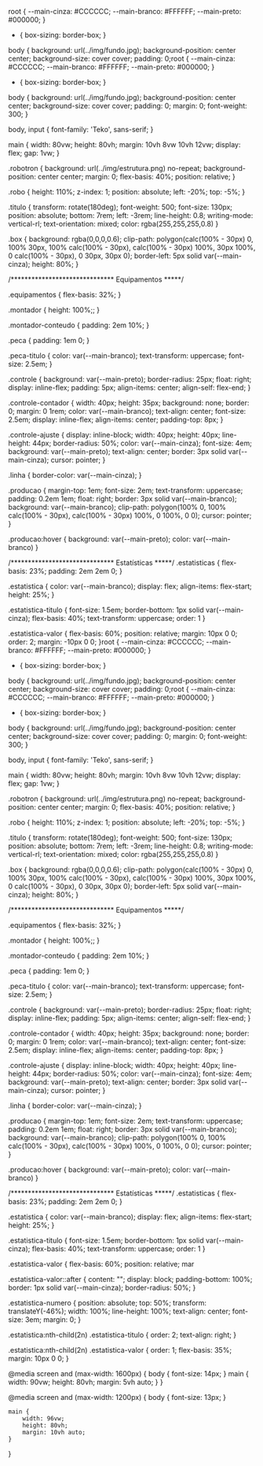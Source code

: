 root {
    --main-cinza: #CCCCCC;
    --main-branco: #FFFFFF;
    --main-preto: #000000;
}

* {
    box-sizing: border-box;
}

body {
    background: url(../img/fundo.jpg);
    background-position: center center;
    background-size: cover cover;
    padding: 0;root {
    --main-cinza: #CCCCCC;
    --main-branco: #FFFFFF;
    --main-preto: #000000;
}

* {
    box-sizing: border-box;
}

body {
    background: url(../img/fundo.jpg);
    background-position: center center;
    background-size: cover cover;
    padding: 0;
    margin: 0;
    font-weight: 300;
}

body, input {
    font-family: 'Teko', sans-serif;
}

main {
    width: 80vw;
    height: 80vh;
    margin: 10vh 8vw 10vh 12vw;
    display: flex;
    gap: 1vw;
}

.robotron {
    background: url(../img/estrutura.png) no-repeat;
    background-position: center center;
    margin: 0;
    flex-basis: 40%;
    position: relative;
}

.robo {
    height: 110%;
    z-index: 1;
    position: absolute;
    left: -20%;
    top: -5%;
}

.titulo {
    transform: rotate(180deg);
    font-weight: 500;
    font-size: 130px;
    position: absolute;
    bottom: 7rem;
    left: -3rem;
    line-height: 0.8;
    writing-mode: vertical-rl;
    text-orientation: mixed;
    color: rgba(255,255,255,0.8)
}

.box {
    background: rgba(0,0,0,0.6);
    clip-path: polygon(calc(100% - 30px) 0, 100% 30px, 100% calc(100% - 30px), calc(100% - 30px) 100%, 30px 100%, 0 calc(100% - 30px), 0 30px, 30px 0);
    border-left: 5px solid var(--main-cinza);
    height: 80%;
}

/****************************** Equipamentos *****/

.equipamentos {
    flex-basis: 32%;
}

.montador {
    height: 100%;;
}

.montador-conteudo {
    padding: 2em 10%;
}

.peca {
    padding: 1em 0;
}

.peca-titulo {
    color: var(--main-branco);
    text-transform: uppercase;
    font-size: 2.5em;
}

.controle {
    background: var(--main-preto);
    border-radius: 25px;
    float: right;
    display: inline-flex;
    padding: 5px;
    align-items: center;
    align-self: flex-end;
}

.controle-contador {
    width: 40px;
    height: 35px;
    background: none;
    border: 0;
    margin: 0 1rem;
    color: var(--main-branco);
    text-align: center;
    font-size: 2.5em;
    display: inline-flex;
    align-items: center;
    padding-top: 8px;
}

.controle-ajuste {
    display: inline-block;
    width: 40px;
    height: 40px;
    line-height: 44px;
    border-radius: 50%;
    color: var(--main-cinza);
    font-size: 4em;
    background: var(--main-preto);
    text-align: center;
    border: 3px solid var(--main-cinza);
    cursor: pointer;
}

.linha {
    border-color: var(--main-cinza);
}

.producao {
    margin-top: 1em;
    font-size: 2em;
    text-transform: uppercase;
    padding: 0.2em 1em;
    float: right;
    border: 3px solid var(--main-branco);
    background: var(--main-branco);
    clip-path: polygon(100% 0, 100% calc(100% - 30px), calc(100% - 30px) 100%, 0 100%, 0 0);
    cursor: pointer;
}

.producao:hover {
    background: var(--main-preto);
    color: var(--main-branco)
}



/****************************** Estatísticas *****/
.estatisticas {
    flex-basis: 23%;
    padding: 2em 2em 0;
}

.estatistica {
    color: var(--main-branco);
    display: flex;
    align-items: flex-start;
    height: 25%;
}

.estatistica-titulo {
    font-size: 1.5em;
    border-bottom: 1px solid var(--main-cinza);
    flex-basis: 40%;
    text-transform: uppercase;
    order: 1
}

.estatistica-valor {
    flex-basis: 60%;
    position: relative;
    margin: 10px 0 0;
    order: 2;
    margin: -10px 0 0;
}root {
    --main-cinza: #CCCCCC;
    --main-branco: #FFFFFF;
    --main-preto: #000000;
}

* {
    box-sizing: border-box;
}

body {
    background: url(../img/fundo.jpg);
    background-position: center center;
    background-size: cover cover;
    padding: 0;root {
    --main-cinza: #CCCCCC;
    --main-branco: #FFFFFF;
    --main-preto: #000000;
}

* {
    box-sizing: border-box;
}

body {
    background: url(../img/fundo.jpg);
    background-position: center center;
    background-size: cover cover;
    padding: 0;
    margin: 0;
    font-weight: 300;
}

body, input {
    font-family: 'Teko', sans-serif;
}

main {
    width: 80vw;
    height: 80vh;
    margin: 10vh 8vw 10vh 12vw;
    display: flex;
    gap: 1vw;
}

.robotron {
    background: url(../img/estrutura.png) no-repeat;
    background-position: center center;
    margin: 0;
    flex-basis: 40%;
    position: relative;
}

.robo {
    height: 110%;
    z-index: 1;
    position: absolute;
    left: -20%;
    top: -5%;
}

.titulo {
    transform: rotate(180deg);
    font-weight: 500;
    font-size: 130px;
    position: absolute;
    bottom: 7rem;
    left: -3rem;
    line-height: 0.8;
    writing-mode: vertical-rl;
    text-orientation: mixed;
    color: rgba(255,255,255,0.8)
}

.box {
    background: rgba(0,0,0,0.6);
    clip-path: polygon(calc(100% - 30px) 0, 100% 30px, 100% calc(100% - 30px), calc(100% - 30px) 100%, 30px 100%, 0 calc(100% - 30px), 0 30px, 30px 0);
    border-left: 5px solid var(--main-cinza);
    height: 80%;
}

/****************************** Equipamentos *****/

.equipamentos {
    flex-basis: 32%;
}

.montador {
    height: 100%;;
}

.montador-conteudo {
    padding: 2em 10%;
}

.peca {
    padding: 1em 0;
}

.peca-titulo {
    color: var(--main-branco);
    text-transform: uppercase;
    font-size: 2.5em;
}

.controle {
    background: var(--main-preto);
    border-radius: 25px;
    float: right;
    display: inline-flex;
    padding: 5px;
    align-items: center;
    align-self: flex-end;
}

.controle-contador {
    width: 40px;
    height: 35px;
    background: none;
    border: 0;
    margin: 0 1rem;
    color: var(--main-branco);
    text-align: center;
    font-size: 2.5em;
    display: inline-flex;
    align-items: center;
    padding-top: 8px;
}

.controle-ajuste {
    display: inline-block;
    width: 40px;
    height: 40px;
    line-height: 44px;
    border-radius: 50%;
    color: var(--main-cinza);
    font-size: 4em;
    background: var(--main-preto);
    text-align: center;
    border: 3px solid var(--main-cinza);
    cursor: pointer;
}

.linha {
    border-color: var(--main-cinza);
}

.producao {
    margin-top: 1em;
    font-size: 2em;
    text-transform: uppercase;
    padding: 0.2em 1em;
    float: right;
    border: 3px solid var(--main-branco);
    background: var(--main-branco);
    clip-path: polygon(100% 0, 100% calc(100% - 30px), calc(100% - 30px) 100%, 0 100%, 0 0);
    cursor: pointer;
}

.producao:hover {
    background: var(--main-preto);
    color: var(--main-branco)
}



/****************************** Estatísticas *****/
.estatisticas {
    flex-basis: 23%;
    padding: 2em 2em 0;
}

.estatistica {
    color: var(--main-branco);
    display: flex;
    align-items: flex-start;
    height: 25%;
}

.estatistica-titulo {
    font-size: 1.5em;
    border-bottom: 1px solid var(--main-cinza);
    flex-basis: 40%;
    text-transform: uppercase;
    order: 1
}

.estatistica-valor {
    flex-basis: 60%;
    position: relative;
    mar

.estatistica-valor::after {
    content: "";
    display: block;
    padding-bottom: 100%;
    border: 1px solid var(--main-cinza);
    border-radius: 50%;
}

.estatistica-numero {
    position: absolute;
    top: 50%;
    transform: translateY(-46%);
    width: 100%;
    line-height: 100%;
    text-align: center;
    font-size: 3em;
    margin: 0;
}

.estatistica:nth-child(2n) .estatistica-titulo {
    order: 2;
    text-align: right;
}

.estatistica:nth-child(2n) .estatistica-valor {
    order: 1;
    flex-basis: 35%;
    margin: 10px 0 0;
}

@media screen and (max-width: 1600px) {
    body { 
        font-size: 14px;
    }
    main {
        width: 90vw;
        height: 80vh;
        margin: 5vh auto;
    }
}

@media screen and (max-width: 1200px) {
    body { 
        font-size: 13px;
    }

    main {
        width: 96vw;
        height: 80vh;
        margin: 10vh auto;
    }
}
